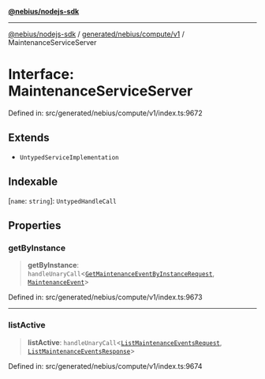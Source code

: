 [**@nebius/nodejs-sdk**](../../../../../README.md)

***

[@nebius/nodejs-sdk](../../../../../README.md) / [generated/nebius/compute/v1](../README.md) / MaintenanceServiceServer

# Interface: MaintenanceServiceServer

Defined in: src/generated/nebius/compute/v1/index.ts:9672

## Extends

- `UntypedServiceImplementation`

## Indexable

\[`name`: `string`\]: `UntypedHandleCall`

## Properties

### getByInstance

> **getByInstance**: `handleUnaryCall`\<[`GetMaintenanceEventByInstanceRequest`](GetMaintenanceEventByInstanceRequest.md), [`MaintenanceEvent`](MaintenanceEvent.md)\>

Defined in: src/generated/nebius/compute/v1/index.ts:9673

***

### listActive

> **listActive**: `handleUnaryCall`\<[`ListMaintenanceEventsRequest`](ListMaintenanceEventsRequest.md), [`ListMaintenanceEventsResponse`](ListMaintenanceEventsResponse.md)\>

Defined in: src/generated/nebius/compute/v1/index.ts:9674
